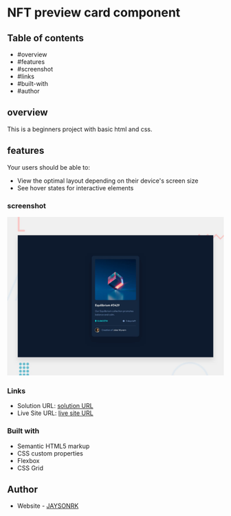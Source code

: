 # NFT preview card component

## Table of contents

  - #overview
  - #features
  - #screenshot
  - #links
  - #built-with
  - #author

## overview

This is a beginners project with basic html and css.


## features

Your users should be able to:

- View the optimal layout depending on their device's screen size
- See hover states for interactive elements


### screenshot
![NFT preview card component](./design/desktop-preview.jpg)


### Links

- Solution URL: [solution URL](https://github.com/JAYSONRK/Single-price-grid-component)
- Live Site URL: [live site URL](https://jaysonrk.github.io/Single-price-grid-component/)


### Built with

- Semantic HTML5 markup
- CSS custom properties
- Flexbox
- CSS Grid

## Author

- Website - [JAYSONRK](https://jaysonrk.com/)

